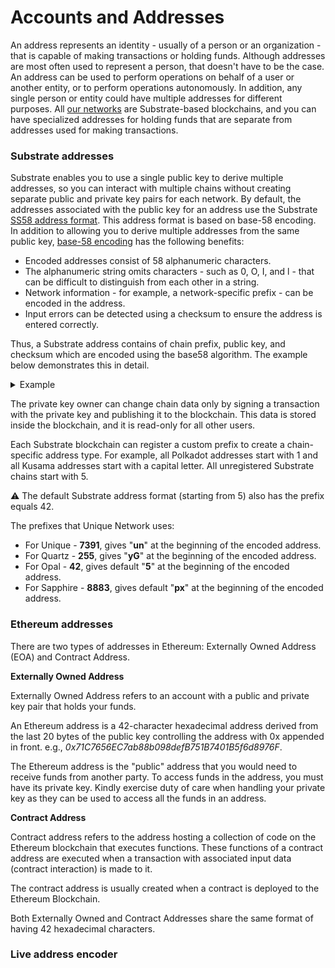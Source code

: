 # Accounts and Addresses

An address represents an identity - usually of a person or an organization - that is capable of making transactions or holding funds. 
Although addresses are most often used to represent a person, that doesn't have to be the case. An address can be used to perform operations 
on behalf of a user or another entity, or to perform operations autonomously. In addition, any single person or entity could have multiple
addresses for different purposes. All [our networks](/networks/index.md) are Substrate-based blockchains, and you can have specialized addresses for holding funds that 
are separate from addresses used for making transactions.

### Substrate addresses

Substrate enables you to use a single public key to derive multiple addresses, so you can interact with multiple chains without creating separate 
public and private key pairs for each network. By default, the addresses associated with the public key for an address use 
the Substrate [SS58 address format](https://docs.substrate.io/reference/glossary/#ss58-address-format). This address format is based on base-58 encoding. 
In addition to allowing you to derive multiple addresses from the same public key, [base-58 encoding](https://digitalbazaar.github.io/base58-spec/) has the following benefits:

* Encoded addresses consist of 58 alphanumeric characters.
* The alphanumeric string omits characters - such as 0, O, I, and l - that can be difficult to distinguish from each other in a string.
* Network information - for example, a network-specific prefix - can be encoded in the address.
* Input errors can be detected using a checksum to ensure the address is entered correctly.

Thus, a Substrate address contains of chain prefix, public key, and checksum which are encoded using the base58 algorithm. The example below
demonstrates this in detail.

<details>
<summary>Example</summary>

Let's take a Substrate address, e.g. _yGHGXr2qCKygrxFw16XXEYRLmQwQt8RN8eMN5UuuJ17ZFPosP_. Using the [@unique-nft/api](https://www.npmjs.com/package/@unique-nft/api)
library, we can decode the address. 

```ts
import {UniqueUtils} from '@unique-nft/api'
const Address = UniqueUtils.Address
  ...  
Address.substrate.decode('unk9GwxLcJ7VHE75RgDYuRjuewZBGWHWvwgdVMSN3pPz9bY52')
// or
Address.substrate.decode('yGJMj5z32dpBUigGVFgatC382Ti3FNVSKyfgi87UF7f786MJL')
```

The result is following. Please note that both calls give the same result since we receive a public key which is the same in both addresses, 
they are equal just presented in different formats (Unique and Quartz). 

![public key](../images/array-address.png)

Now, let's use another decoder that will provide not only public key as a result. 

```ts
import {algorithms} from "@unique-nft/utils/address"
... 
algorithms.base58.decode('unk9GwxLcJ7VHE75RgDYuRjuewZBGWHWvwgdVMSN3pPz9bY52')
``` 

The result below contains exactly the same public key (highlighted in red), a chain prefix, and a checksum. 
A chain prefix can also be represented by one value (i.e. for prefix 5, the first value of the 
array will be 42). This depends on how many bites are needed to store a prefix value.
Checksum is calculated using both prefix and public key. Thus, these values depend
on the chain prefix, as well. 

![full address](../images/array-full.png)

![prefix 42](../images/prefix42.png)

The reverse operation will show that the encoding and decoding work in both directions. 

```ts
algorithms.base58.encode(new Uint8Array( [
    119, 220, 248, 204, 117, 247, 109,  70, 195,
    177, 197, 242, 112, 254,   6, 200,
    255, 222, 171, 142,  94, 171, 151,
    242,  51,  31, 180, 145,  35, 180,
    140, 235,  42, 125, 41, 181
  ]))
// unk9GwxLcJ7VHE75RgDYuRjuewZBGWHWvwgdVMSN3pPz9bY52
```

</details>

The private key owner can change chain data only by signing a transaction with the private key and publishing it to the blockchain.
This data is stored inside the blockchain, and it is read-only for all other users.

<!---
Blockchain accounts are quite different thing from what we use for web2 accounts. They don't necessarily have any server data. Basically, the account consists of these things:
* _A private key_ (the seed phrase allows to generate one) is stored by a user in secret.
* _Address_ (usually it is some hash or encoding of the public key) - publicly known.
* _Chain data_ associated with the address - in the case of Unique, it is all public.
-->

Each Substrate blockchain can register a custom prefix to create a chain-specific address type. For example, all Polkadot addresses start with 1 and all Kusama
addresses start with a capital letter. All unregistered Substrate chains start with 5.

:warning: The default Substrate address format (starting from 5) also has the prefix equals 42.

The prefixes that Unique Network uses:

- For Unique - **7391**, gives "**un**" at the beginning of the encoded address.
- For Quartz - **255**, gives "**yG**" at the beginning of the encoded address.
- For Opal - **42**, gives default "**5**" at the beginning of the encoded address.
- For Sapphire - **8883**, gives default "**px**" at the beginning of the encoded address.

### Ethereum addresses

There are two types of addresses in Ethereum: Externally Owned Address (EOA) and Contract Address.

**Externally Owned Address**

Externally Owned Address refers to an account with a public and private key pair that holds your funds.

An Ethereum address is a 42-character hexadecimal address derived from the last 20 bytes of the public key controlling the address with 0x appended in front. e.g., _0x71C7656EC7ab88b098defB751B7401B5f6d8976F_.

The Ethereum address is the "public" address that you would need to receive funds from another party. To access funds in the address, you must have its private key. 
Kindly exercise duty of care when handling your private key as they can be used to access all the funds in an address.

**Contract Address**

Contract address refers to the address hosting a collection of code on the Ethereum blockchain that executes functions. These functions of a contract address are executed when a transaction with associated input data (contract interaction) is made to it.

The contract address is usually created when a contract is deployed to the Ethereum Blockchain.

Both Externally Owned and Contract Addresses share the same format of having 42 hexadecimal characters.

### Live address encoder
<br/>
<SubEthCoder/>


